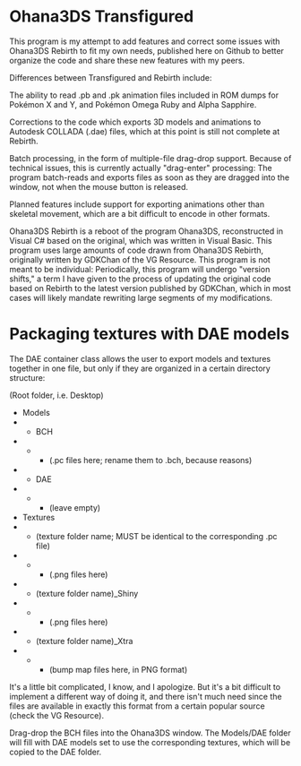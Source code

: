 # Ohana3DS Transfigured

This program is my attempt to add features and correct some issues with Ohana3DS Rebirth to fit my own needs, published here on Github to better organize the code and share these new features with my peers.

Differences between Transfigured and Rebirth include:

The ability to read .pb and .pk animation files included in ROM dumps for Pokémon X and Y, and Pokémon Omega Ruby and Alpha Sapphire.

Corrections to the code which exports 3D models and animations to Autodesk COLLADA (.dae) files, which at this point is still not complete at Rebirth.

Batch processing, in the form of multiple-file drag-drop support. Because of technical issues, this is currently actually "drag-enter" processing: The program batch-reads and exports files as soon as they are dragged into the window, not when the mouse button is released.

Planned features include support for exporting animations other than skeletal movement, which are a bit difficult to encode in other formats.

Ohana3DS Rebirth is a reboot of the program Ohana3DS, reconstructed in Visual C# based on the original, which was written in Visual Basic. This program uses large amounts of code drawn from Ohana3DS Rebirth, originally written by GDKChan of the VG Resource. This program is not meant to be individual: Periodically, this program will undergo "version shifts," a term I have given to the process of updating the original code based on Rebirth to the latest version published by GDKChan, which in most cases will likely mandate rewriting large segments of my modifications.

# Packaging textures with DAE models
The DAE container class allows the user to export models and textures together in one file, but only if they are organized in a certain directory structure:

(Root folder, i.e. Desktop)
- Models
- - BCH
- - - (.pc files here; rename them to .bch, because reasons)
- - DAE
- - - (leave empty)
- Textures
- - (texture folder name; MUST be identical to the corresponding .pc file)
- - - (.png files here)
- - (texture folder name)_Shiny
- - - (.png files here)
- - (texture folder name)_Xtra
- - - (bump map files here, in PNG format)

It's a little bit complicated, I know, and I apologize. But it's a bit difficult to implement a different way of doing it, and there isn't much need since the files are available in exactly this format from a certain popular source (check the VG Resource).

Drag-drop the BCH files into the Ohana3DS window. The Models/DAE folder will fill with DAE models set to use the corresponding textures, which will be copied to the DAE folder.
